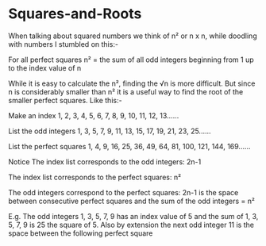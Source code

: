 # Squares-and-Roots

When talking about squared numbers we think of  n² or n x n, while doodling with numbers I stumbled on this:-

For all perfect squares
n² = the sum of all odd integers beginning from 1 up to the index value of n

While it is easy to calculate the n², finding the √n is more difficult. But since n is considerably smaller than n² it is a useful way to find the root of the smaller perfect squares. Like this:-

Make an index   		      1, 2, 3,  4,   5,   6,   7,  8,  9,  10,  11,  12,  13......

List the odd integers 		1, 3, 5,  7,   9,  11,  13, 15, 17,  19,  21,  23,  25......

List the perfect squares	 1,  4, 9,  16,  25, 36,  49, 64, 81, 100, 121, 144, 169......


Notice
The index list corresponds to the odd integers:  2n-1

The index list corresponds to the perfect squares:  n²

The odd integers correspond to the perfect squares: 2n-1 is the space between consecutive perfect squares and the sum of the odd integers = n²

E.g. The odd integers 1, 3, 5, 7, 9 has an index value of 5 and the sum of 1, 3, 5, 7, 9  is 25 the square of 5. Also by extension the next odd integer 11 is the space between the following perfect square  
